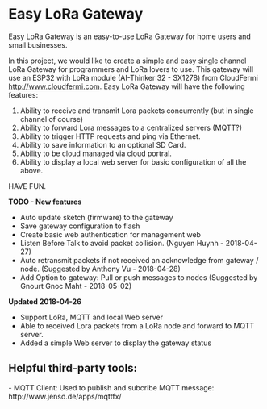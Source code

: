 # Easy LoRa Gateway
Easy LoRa Gateway is an easy-to-use LoRa Gateway for home users and small businesses.

In this project, we would like to create a simple and easy single channel LoRa Gateway for programmers and LoRa lovers to use. This gateway will use an ESP32 with LoRa module (AI-Thinker 32 - SX1278) from CloudFermi http://www.cloudfermi.com.
Easy LoRa Gateway will have the following features:
1. Ability to receive and transmit Lora packets concurrently (but in single channel of course)
2. Ability to forward Lora messages to a centralized servers (MQTT?)
3. Ability to trigger HTTP requests and ping via Ethernet.
4. Ability to save information to an optional SD Card.
5. Ability to be cloud managed via cloud portral.
6. Ability to display a local web server for basic configuration of all the above.

HAVE FUN.

<b>TODO - New features</b>
- Auto update sketch (firmware) to the gateway
- Save gateway configuration to flash
- Create basic web authentication for management web
- Listen Before Talk to avoid packet collision. (Nguyen Huynh - 2018-04-27)
- Auto retransmit packets if not received an acknowledge from gateway / node. (Suggested by Anthony Vu - 2018-04-28)
- Add Option to gateway: Pull or push messages to nodes (Suggested by Gnourt Gnoc Maht - 2018-05-02)

<b>Updated 2018-04-26</b>
- Support LoRa, MQTT and local Web server
- Able to received Lora packets from a LoRa node and forward to MQTT server.
- Added a simple Web server to display the gateway status

 
<h2>Helpful third-party tools:</h2>
- MQTT Client: Used to publish and subcribe MQTT message: http://www.jensd.de/apps/mqttfx/
